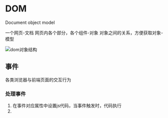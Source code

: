 # DOM
 Document object model

一个网页-文档
网页内各个部分，各个组件-对象
对象之间的关系，方便获取对象-模型

![dom对象结构](https://www.w3school.com.cn/jsref/dom_obj_attributes.asp)

## 事件

各类浏览器与前端页面的交互行为

### 处理事件

  1. 在事件对应属性中设置js代码，当事件触发时，代码执行
1. 
